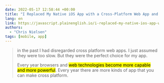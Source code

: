 ```yaml
---
date: 2022-05-17 12:58:44 +00:00
title: "I Replaced My Native iOS App with a Cross-Platform Web App and No One Noticed"
lang: en
link: https://javascript.plainenglish.io/i-replaced-my-native-ios-app-with-a-cross-platform-web-app-and-no-one-noticed-1653901ce244
authors:
  - "Chris Nielsen"
tags: [mobile, app]
---
```


> in the past I had disregarded cross platform web apps. I just assumed they were too slow. But they were the perfect choice for my app.
>
> Every year browsers and <mark>web technologies become more capable and more powerful</mark>. Every year there are more kinds of app that you can make cross platform.

